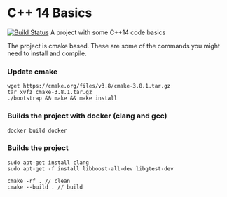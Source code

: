 # C++ 14 Basics #
[![Build Status](https://travis-ci.org/martibayoalemany/cpp14-basics.svg?branch=github)](https://travis-ci.org/martibayoalemany/cpp14-basics)
A project with some C++14 code basics

The project is cmake based. 
These are some of the commands you might need to install and compile.  

### Update cmake
```
wget https://cmake.org/files/v3.8/cmake-3.8.1.tar.gz
tar xvfz cmake-3.8.1.tar.gz
./bootstrap && make && make install
```
### Builds the project with docker (clang and gcc)
```
docker build docker
```

### Builds the project
```
sudo apt-get install clang
sudo apt-get -f install libboost-all-dev libgtest-dev

cmake -rf . // clean
cmake --build . // build 
```